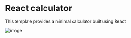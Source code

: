# React calculator

This template provides a minimal calculator built using React

![image](https://github.com/YOUNESELKACIMI/React-Calculator-Project/assets/119015253/86030351-5bd2-4758-959d-5ad0153bc138)
